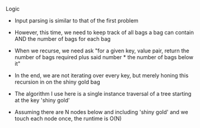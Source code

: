 Logic

- Input parsing is similar to that of the first problem
- However, this time, we need to keep track of all bags a bag can contain AND the number of bags for each bag
- When we recurse, we need ask "for a given key, value pair, return the number of bags required plus said number * the number of bags below it"
- In the end, we are not iterating over every key, but merely honing this recursion in on the shiny gold bag

- The algorithm I use here is a single instance traversal of a tree starting at the key 'shiny gold'
- Assuming there are N nodes below and including 'shiny gold' and we touch each node once, the runtime is O(N)
